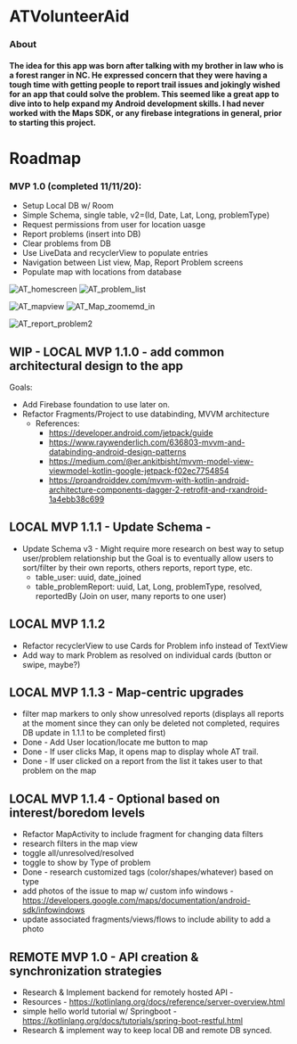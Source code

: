 # ATVolunteerAid

### About
#### The idea for this app was born after talking with my brother in law who is a forest ranger in NC. He expressed concern that they were having a tough time with getting people to report trail issues and jokingly wished for an app that could solve the problem. This seemed like a great app to dive into to help expand my Android development skills. I had never worked with the Maps SDK, or any firebase integrations in general, prior to starting this project. 

# Roadmap

### MVP 1.0 (completed 11/11/20):
- Setup Local DB w/ Room
- Simple Schema, single table, v2=(Id, Date, Lat, Long, problemType)
- Request permissions from user for location uasge
- Report problems (insert into DB)
- Clear problems from DB
- Use LiveData and recyclerView to populate entries
- Navigation between List view, Map, Report Problem screens
- Populate map with locations from database

![AT_homescreen](https://user-images.githubusercontent.com/19226510/139610104-49161045-5712-4f47-969a-c912326a09fa.png) ![AT_problem_list](https://user-images.githubusercontent.com/19226510/139612066-b911c4eb-f933-4026-a58c-476241e7d170.png)

![AT_mapview](https://user-images.githubusercontent.com/19226510/139610230-d6d6ae2a-c912-444f-b3f3-d6a49d03bae8.png) ![AT_Map_zoomemd_in](https://user-images.githubusercontent.com/19226510/139609939-378ce70b-016f-426f-b54a-f312b160854c.png)

![AT_report_problem2](https://user-images.githubusercontent.com/19226510/139612138-22e0f523-53e7-4f01-9a62-f32ae9ef6356.png)

## WIP - LOCAL MVP 1.1.0 - add common architectural design to the app 
Goals:
- Add Firebase foundation to use later on.
- Refactor Fragments/Project to use databinding, MVVM architecture
  - References:
    - https://developer.android.com/jetpack/guide
    - https://www.raywenderlich.com/636803-mvvm-and-databinding-android-design-patterns
    - https://medium.com/@er.ankitbisht/mvvm-model-view-viewmodel-kotlin-google-jetpack-f02ec7754854
    - https://proandroiddev.com/mvvm-with-kotlin-android-architecture-components-dagger-2-retrofit-and-rxandroid-1a4ebb38c699

## LOCAL MVP 1.1.1 - Update Schema -
- Update Schema v3 - Might require more research on best way to setup user/problem relationship but the Goal is to
                     eventually allow users to sort/filter by their own reports, others reports, report type, etc.
  - table_user: uuid, date_joined
  - table_problemReport: uuid, Lat, Long, problemType, resolved, reportedBy (Join on user, many reports to one user)

## LOCAL MVP 1.1.2
- Refactor recyclerView to use Cards for Problem info instead of TextView
- Add way to mark Problem as resolved on individual cards (button or swipe, maybe?)

## LOCAL  MVP 1.1.3 - Map-centric upgrades
- filter map markers to only show unresolved reports (displays all reports at the moment since they can only be deleted not completed, requires DB update in 1.1.1 to be completed first)
- Done - Add User location/locate me button to map
- Done - If user clicks Map, it opens map to display whole AT trail.
- Done - If user clicked on a report from the list it takes user to that problem on the map

## LOCAL MVP 1.1.4 - Optional based on interest/boredom levels
- Refactor MapActivity to include fragment for changing data filters
- research filters in the map view
 - toggle all/unresolved/resolved
 - toggle to show by Type of problem
- Done - research customized tags (color/shapes/whatever) based on type
- add photos of the issue to map w/ custom info windows - https://developers.google.com/maps/documentation/android-sdk/infowindows
 - update associated fragments/views/flows to include ability to add a photo

## REMOTE MVP 1.0 - API creation & synchronization strategies
- Research & Implement backend for remotely hosted API -
 - Resources - https://kotlinlang.org/docs/reference/server-overview.html
 - simple hello world tutorial w/ Springboot - https://kotlinlang.org/docs/tutorials/spring-boot-restful.html
- Research & implement way to keep local DB and remote DB synced.
